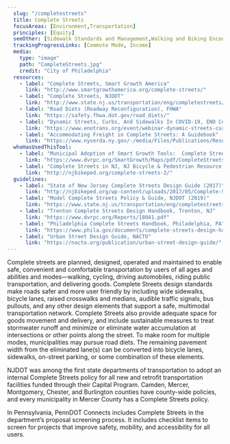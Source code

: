 ```yaml
---
  slug: "/completestreets"
  title: Complete Streets
  focusAreas: [Environment,Transportation]
  principles: [Equity]
  seeOther: [Sidewalk Standards and Management,Walking and Biking Encouragement Programs,Curbside Management]
  trackingProgressLinks: [Commute Mode, Income]
  media: 
    type: "image"
    path: "CompleteStreets.jpg"
    credit: "City of Philadelphia"
  resources: 
    - label: "Complete Streets, Smart Growth America"
      link: "http://www.smartgrowthamerica.org/complete-streets/"
    - label: "Complete Streets, NJDOT"
      link: "http://www.state.nj.us/transportation/eng/completestreets/"
    - label: "Road Diets (Roadway Reconfiguration), FHWA"
      link: "https://safety.fhwa.dot.gov/road_diets/"
    - label: "Dynamic Streets, Curbs, And Sidewalks In COVID-19, ENO Center for Transportation"
      link: "https://www.enotrans.org/event/webinar-dynamic-streets-curbs-and-sidewalks-in-covid-19/"
    - label: "Accommodating Freight in Complete Streets: A Guidebook"
      link: "https://www.nyserda.ny.gov/-/media/Files/Publications/Research/Transportation/19-14-Accommodating-Freight-in-Complete-Streets.ashx"
  whoHasUsedThisTool: 
    - label: "Municipal Adoption of Smart Growth Tools:  Complete Streets Ordinance or Resolution, DVRPC  (2020)"
      link: "https://www.dvrpc.org/SmartGrowth/Maps/pdf/CompleteStreets.pdf"
    - label: "Complete Streets in NJ, NJ Bicycle & Pedestrian Resource Center (2022)"
      link: "http://njbikeped.org/complete-streets-2/"
  guidelines: 
    - label: "State of New Jersey Complete Streets Design Guide (2017)"
      link: "http://njbikeped.org/wp-content/uploads/2017/05/Complete-Streets-Design-Guide.pdf"
    - label: "Model Complete Streets Policy & Guide, NJDOT (2019)"
      link: "https://www.state.nj.us/transportation/eng/completestreets/pdf/CS_Model_Policy_2019.pdf"
    - label: "Trenton Complete Streets Design Handbook, Trenton, NJ"
      link: "https://www.dvrpc.org/Reports/18041.pdf"
    - label: "Philadelphia Complete Streets Handbook, Philadelphia, PA"
      link: "https://www.phila.gov/documents/complete-streets-design-handbook/"
    - label: "Urban Street Design Guide, NACTO"
      link: "https://nacto.org/publication/urban-street-design-guide/"
---
```


Complete streets are planned, designed, operated and maintained to enable safe, convenient and comfortable transportation by users of all ages and abilities and modes—walking, cycling, driving automobiles, riding public transportation, and delivering goods. Complete Streets design standards make roads safer and more user friendly by including wide sidewalks, bicycle lanes, raised crosswalks and medians, audible traffic signals, bus pullouts, and any other design elements that support a safe, multimodal transportation network. Complete Streets also provide adequate space for goods movement and delivery, and include sustainable measures to treat stormwater runoff and minimize or eliminate water accumulation at intersections or other points along the street. To make room for multiple modes, municipalities may pursue road diets. The remaining pavement width from the eliminated lane(s) can be converted into bicycle lanes, sidewalks, on-street parking, or some combination of these elements.

NJDOT was among the first state departments of transportation to adopt an internal Complete Streets policy for all new and retrofit transportation facilities funded through their Capital Program. Camden, Mercer, Montgomery, Chester, and Burlington counties have county-wide policies, and every municipality in Mercer County has a Complete Streets policy.

In Pennsylvania, PennDOT Connects includes Complete Streets in the department’s proposal screening process. It includes checklist items to screen for projects that improve safety, mobility, and accessibility for all users.
